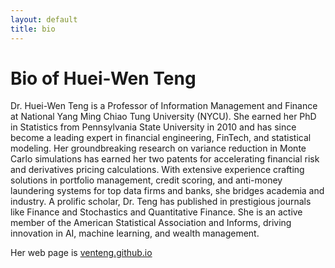 ```yaml
---
layout: default
title: bio
---
```


# Bio of Huei-Wen Teng

Dr. Huei-Wen Teng is a Professor of Information Management and Finance at National Yang Ming Chiao Tung University (NYCU). She earned her PhD in Statistics from Pennsylvania State University in 2010 and has since become a leading expert in financial engineering, FinTech, and statistical modeling. Her groundbreaking research on variance reduction in Monte Carlo simulations has earned her two patents for accelerating financial risk and derivatives pricing calculations. With extensive experience crafting solutions in portfolio management, credit scoring, and anti-money laundering systems for top data firms and banks, she bridges academia and industry. A prolific scholar, Dr. Teng has published in prestigious journals like Finance and Stochastics and Quantitative Finance. She is an active member of the American Statistical Association and Informs, driving innovation in AI, machine learning, and wealth management.

Her web page is [venteng.github.io](https://venteng.github.io/)


